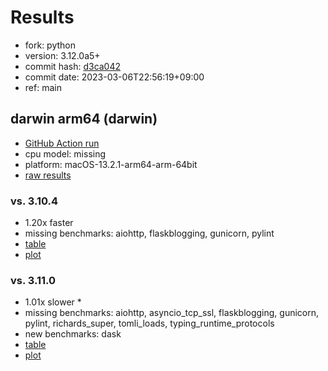# Results

- fork: python
- version: 3.12.0a5+
- commit hash: [d3ca042](https://github.com/python/cpython/commit/d3ca042)
- commit date: 2023-03-06T22:56:19+09:00
- ref: main

## darwin arm64 (darwin)

- [GitHub Action run](https://github.com/faster-cpython/benchmarking/actions/runs/4333575608)
- cpu model: missing
- platform: macOS-13.2.1-arm64-arm-64bit
- [raw results](bm-20230306-darwin-arm64-python-main-3.12.0a5%2B-d3ca042.json)

### vs. 3.10.4

- 1.20x faster
- missing benchmarks: aiohttp, flaskblogging, gunicorn, pylint
- [table](bm-20230306-darwin-arm64-python-main-3.12.0a5%2B-d3ca042-vs-3.10.4.md)
- [plot](bm-20230306-darwin-arm64-python-main-3.12.0a5%2B-d3ca042-vs-3.10.4.png)

### vs. 3.11.0

- 1.01x slower \*
- missing benchmarks: aiohttp, asyncio_tcp_ssl, flaskblogging, gunicorn, pylint, richards_super, tomli_loads, typing_runtime_protocols
- new benchmarks: dask
- [table](bm-20230306-darwin-arm64-python-main-3.12.0a5%2B-d3ca042-vs-3.11.0.md)
- [plot](bm-20230306-darwin-arm64-python-main-3.12.0a5%2B-d3ca042-vs-3.11.0.png)

